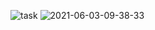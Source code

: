 ![task](https://user-images.githubusercontent.com/58103054/120599679-7be58800-c450-11eb-9278-01b6e7dcee40.png)
![2021-06-03-09-38-33](https://user-images.githubusercontent.com/58103054/120599709-83a52c80-c450-11eb-952f-807746d69c6a.png)
